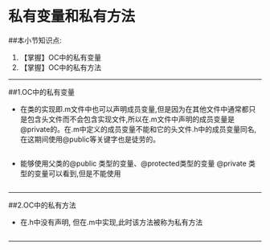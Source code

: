 # 私有变量和私有方法
##本小节知识点:
1. 【掌握】OC中的私有变量
2. 【掌握】OC中的私有方法

---

##1.OC中的私有变量
- 在类的实现即.m文件中也可以声明成员变量,但是因为在其他文件中通常都只是包含头文件而不会包含实现文件,所以在.m文件中声明的成员变量是@private的。在.m中定义的成员变量不能和它的头文件.h中的成员变量同名,在这期间使用@public等关键字也是徒劳的。
```
```

- 能够使用父类的@public 类型的变量、@protected类型的变量
@private 类型的变量可以看到,但是不能使用
```
```

---

##2.OC中的私有方法
- 在.h中没有声明, 但在.m中实现,此时该方法被称为私有方法
```
```

---
